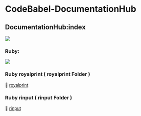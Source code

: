 # CodeBabel-DocumentationHub

## DocumentationHub:index
[![](https://i.postimg.cc/L6CqTCBD/Banner-New-13-12-23.png)]()

### Ruby: 
![](https://img.shields.io/badge/Ruby-3.2.2|%203.2-red)

### Ruby royalprint ( royalprint Folder ) 
📂 [royalprint](https://github.com/CharlesCodebabel/Codebabel-Ruby/tree/main/gem_royalprint)

### Ruby rinput ( rinput Folder )
📂 [rinput](https://github.com/CharlesCodebabel/Codebabel-Ruby/tree/main/gem_rinput)